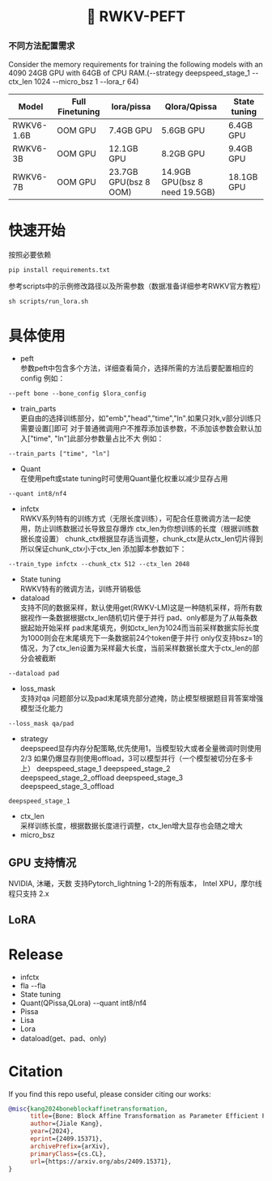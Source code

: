 <h1 align="center"> <p>🦚 RWKV-PEFT</p></h1>

### 不同方法配置需求

Consider the memory requirements for training the following models with an 4090 24GB GPU with 64GB of CPU RAM.(--strategy deepspeed_stage_1 --ctx_len 1024 --micro_bsz 1 --lora_r 64)

|   Model         | Full Finetuning | lora/pissa  | Qlora/Qpissa | State tuning |
| --------- | ---- | ---- | ---- | ---- |
| RWKV6-1.6B | OOM GPU | 7.4GB GPU | 5.6GB GPU | 6.4GB GPU |
| RWKV6-3B | OOM GPU | 12.1GB GPU | 8.2GB GPU | 9.4GB GPU |
| RWKV6-7B | OOM GPU | 23.7GB GPU(bsz 8 OOM) | 14.9GB GPU(bsz 8 need 19.5GB) | 18.1GB GPU |

# 快速开始
按照必要依赖
```
pip install requirements.txt
```
参考scripts中的示例修改路径以及所需参数（数据准备详细参考RWKV官方教程）
```
sh scripts/run_lora.sh
```
# 具体使用
- peft  
参数peft中包含多个方法，详细查看简介，选择所需的方法后要配置相应的config
例如：
```
--peft bone --bone_config $lora_config
```
- train_parts  
更自由的选择训练部分，如"emb","head","time","ln".如果只对k,v部分训练只需要设置[]即可
对于普通微调用户不推荐添加该参数，不添加该参数会默认加入["time", "ln"]此部分参数量占比不大
例如：
```
--train_parts ["time", "ln"]
```
- Quant  
在使用peft或state tuning时可使用Quant量化权重以减少显存占用
```
--quant int8/nf4
```
- infctx  
RWKV系列特有的训练方式（无限长度训练），可配合任意微调方法一起使用，防止训练数据过长导致显存爆炸
ctx_len为你想训练的长度（根据训练数据长度设置） 
chunk_ctx根据显存适当调整，chunk_ctx是从ctx_len切片得到所以保证chunk_ctx小于ctx_len
添加脚本参数如下：
```
--train_type infctx --chunk_ctx 512 --ctx_len 2048
```
- State tuning  
RWKV特有的微调方法，训练开销极低
- dataload  
支持不同的数据采样，默认使用get(RWKV-LM)这是一种随机采样，将所有数据视作一条数据根据ctx_len随机切片便于并行
pad、only都是为了从每条数据起始开始采样
pad末尾填充，例如ctx_len为1024而当前采样数据实际长度为1000则会在末尾填充下一条数据前24个token便于并行
only仅支持bsz=1的情况，为了ctx_len设置为采样最大长度，当前采样数据长度大于ctx_len的部分会被截断
```
--dataload pad
```
- loss_mask  
支持对qa 问题部分以及pad末尾填充部分遮掩，防止模型根据题目背答案增强模型泛化能力
```
--loss_mask qa/pad
```
- strategy  
deepspeed显存内存分配策略,优先使用1，当模型较大或者全量微调时则使用2/3 如果仍爆显存则使用offload，3可以模型并行（一个模型被切分在多卡上）
deepspeed_stage_1
deepspeed_stage_2
deepspeed_stage_2_offload
deepspeed_stage_3
deepspeed_stage_3_offload
```
deepspeed_stage_1
```
- ctx_len  
采样训练长度，根据数据长度进行调整，ctx_len增大显存也会随之增大
- micro_bsz  

## GPU 支持情况
NVIDIA, 沐曦，天数 支持Pytorch_lightning 1-2的所有版本， Intel XPU，摩尔线程只支持 2.x

## LoRA

# Release
- infctx
- fla --fla
- State tuning
- Quant(QPissa,QLora) --quant int8/nf4
- Pissa
- Lisa
- Lora
- dataload(get、pad、only)


# Citation
If you find this repo useful, please consider citing our works:
```bib
@misc{kang2024boneblockaffinetransformation,
      title={Bone: Block Affine Transformation as Parameter Efficient Fine-tuning Methods for Large Language Models}, 
      author={Jiale Kang},
      year={2024},
      eprint={2409.15371},
      archivePrefix={arXiv},
      primaryClass={cs.CL},
      url={https://arxiv.org/abs/2409.15371}, 
}
